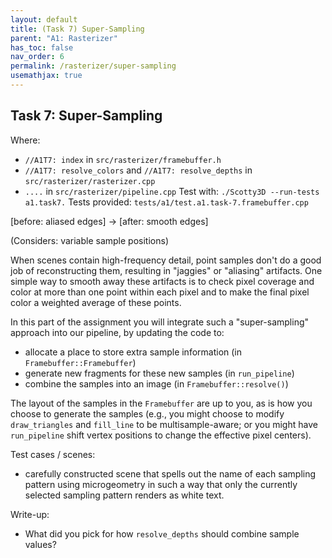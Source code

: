 ```yaml
---
layout: default
title: (Task 7) Super-Sampling
parent: "A1: Rasterizer"
has_toc: false
nav_order: 6
permalink: /rasterizer/super-sampling
usemathjax: true
---
```

## Task 7: Super-Sampling

Where:
- `//A1T7: index` in `src/rasterizer/framebuffer.h`
- `//A1T7: resolve_colors` and `//A1T7: resolve_depths` in `src/rasterizer/rasterizer.cpp`
- ` .... ` in `src/rasterizer/pipeline.cpp`
Test with: `./Scotty3D --run-tests a1.task7.`
Tests provided: `tests/a1/test.a1.task-7.framebuffer.cpp`


[before: aliased edges] -> [after: smooth edges]

(Considers: variable sample positions)

When scenes contain high-frequency detail, point samples don't do a good job of reconstructing them, resulting in "jaggies" or "aliasing" artifacts. One simple way to smooth away these artifacts is to check pixel coverage and color at more than one point within each pixel and to make the final pixel color a weighted average of these points.

In this part of the assignment you will integrate such a "super-sampling" approach into our pipeline, by updating the code to:
- allocate a place to store extra sample information (in `Framebuffer::Framebuffer`)
- generate new fragments for these new samples (in `run_pipeline`)
- combine the samples into an image (in `Framebuffer::resolve()`)

The layout of the samples in the `Framebuffer` are up to you, as is how you choose to generate the samples (e.g., you might choose to modify `draw_triangles` and `fill_line` to be multisample-aware; or you might have `run_pipeline` shift vertex positions to change the effective pixel centers).

Test cases / scenes:
 - carefully constructed scene that spells out the name of each sampling pattern using microgeometry in such a way that only the currently selected sampling pattern renders as white text.

Write-up:
 - What did you pick for how `resolve_depths` should combine sample values?
